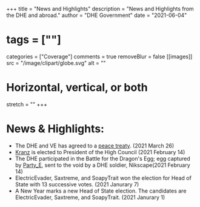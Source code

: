 +++
title = "News and Highlights"
description = "News and Highlights from the DHE and abroad."
author = "DHE Government"
date = "2021-06-04"
# tags = [""]
categories = ["Coverage"]
comments = true
removeBlur = false
[[images]]
  src = "/image/clipart/globe.svg"
  alt = ""
  # Horizontal, vertical, or both
  stretch = ""
+++

# News & Highlights:

- The DHE and VE has agreed to a [peace
  treaty](https://old.dhe.estate/site/laws.html#dhe_ve_peace_treaty). (2021
  March 26)
- [Kranz](http://namemc.com/profile/ce088023-21fa-493a-b080-c8177879bf4f) is
  elected to President of the High Council (2021 February 14)
- The DHE participated in the Battle for the Dragon's Egg; egg captured by
  [Party_E](http://namemc.com/profile/95bfab5a-7be1-436f-915b-1a6dff024d10),
  sent to the void by a DHE soldier, Nikscape(2021 February 14)
- ElectricEvader, Saxtreme, and SoapyTrait won the election for Head of State 
  with 13 successive votes. (2021 Janurary 7)
- A New Year marks a new Head of State election. The candidates are 
  ElectricEvader, Saxtreme, and SoapyTrait. (2021 Janurary 1)
